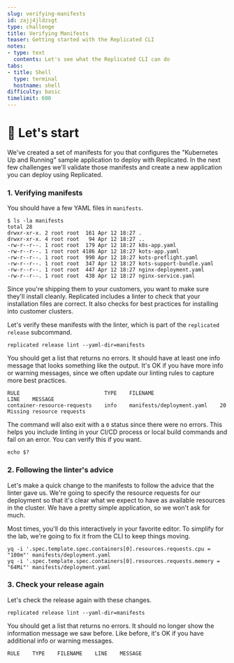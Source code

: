 ```yaml
---
slug: verifying-manifests
id: zajj4jldzsgt
type: challenge
title: Verifying Manifests
teaser: Getting started with the Replicated CLI
notes:
- type: text
  contents: Let's see what the Replicated CLI can do
tabs:
- title: Shell
  type: terminal
  hostname: shell
difficulty: basic
timelimit: 600
---
```



🚀 Let's start
==============

We've created a set of manifests for you that configures
the "Kubernetes Up and Running" sample application to
deploy with Replicated. In the next few challenges we'll
validate those manifests and create a new application
you can deploy using Replicated.

### 1. Verifying manifests

You should have a few YAML files in `manifests`.

```text
$ ls -la manifests
total 28
drwxr-xr-x. 2 root root  161 Apr 12 18:27 .
drwxr-xr-x. 4 root root   94 Apr 12 18:27 ..
-rw-r--r--. 1 root root  179 Apr 12 18:27 k8s-app.yaml
-rw-r--r--. 1 root root 4186 Apr 12 18:27 kots-app.yaml
-rw-r--r--. 1 root root  990 Apr 12 18:27 kots-preflight.yaml
-rw-r--r--. 1 root root  347 Apr 12 18:27 kots-support-bundle.yaml
-rw-r--r--. 1 root root  447 Apr 12 18:27 nginx-deployment.yaml
-rw-r--r--. 1 root root  438 Apr 12 18:27 nginx-service.yaml
```
Since you're shipping them to your customers, you want to make
sure they'll install cleanly. Replicated includes a linter
to check that your installation files are correct. It also
checks for best practices for installing into customer clusters.

Let's verify these manifests with the linter, which is part of
the `replicated release` subcommand.

```shell script
replicated release lint --yaml-dir=manifests
```

You should get a list that returns no errors. It should have at least
one info message that looks something like the output. It's OK if you have more
info or warning messages, since we often update our linting rules to
capture more best practices.

```text
RULE                           TYPE    FILENAME                     LINE    MESSAGE
container-resource-requests    info    manifests/deployment.yaml    20      Missing resource requests
```

The command will also exit with a `0` status since there were no
errors. This helps you include linting in your CI/CD process or
local build commands and fail on an error. You can verify this if
you want.

```shell script
echo $?
```

### 2. Following the linter's advice

Let's make a quick change to the manifests to follow the advice
that the linter gave us. We're going to specify the resource
requests for our deployment so that it's clear what we expect
to have as available resources in the cluster. We have a pretty
simple application, so we won't ask for much.

Most times, you'll do this interactively in your favorite editor.
To simplify for the lab, we're going to fix it from the CLI to 
keep things moving.

```
yq -i '.spec.template.spec.containers[0].resources.requests.cpu = "100m"' manifests/deployment.yaml
yq -i '.spec.template.spec.containers[0].resources.requests.memory = "64Mi"' manifests/deployment.yaml
```

### 3. Check your release again

Let's check the release again with these changes.

```shell script
replicated release lint --yaml-dir=manifests
```

You should get a list that returns no errors. It should no longer
show the information message we saw before. Like before, it's OK if
you have additional info or warning messages.

```
RULE    TYPE    FILENAME    LINE    MESSAGE
```


